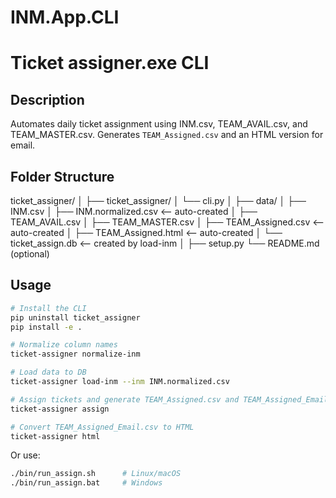 # INM.App.CLI
# Ticket assigner.exe CLI

## Description
Automates daily ticket assignment using INM.csv, TEAM_AVAIL.csv, and TEAM_MASTER.csv. Generates `TEAM_Assigned.csv` and an HTML version for email.

## Folder Structure

ticket_assigner/
│
├── ticket_assigner/
│   └── cli.py
│
├── data/
│   ├── INM.csv
│   ├── INM.normalized.csv  <-- auto-created
│   ├── TEAM_AVAIL.csv
│   ├── TEAM_MASTER.csv
│   ├── TEAM_Assigned.csv   <-- auto-created
│   ├── TEAM_Assigned.html  <-- auto-created
│   └── ticket_assign.db    <-- created by load-inm
│
├── setup.py
└── README.md (optional)


## Usage

```bash
# Install the CLI
pip uninstall ticket_assigner
pip install -e .

# Normalize column names
ticket-assigner normalize-inm

# Load data to DB
ticket-assigner load-inm --inm INM.normalized.csv

# Assign tickets and generate TEAM_Assigned.csv and TEAM_Assigned_Email.csv
ticket-assigner assign

# Convert TEAM_Assigned_Email.csv to HTML
ticket-assigner html

```


Or use:

```bash
./bin/run_assign.sh      # Linux/macOS
./bin/run_assign.bat     # Windows
```

